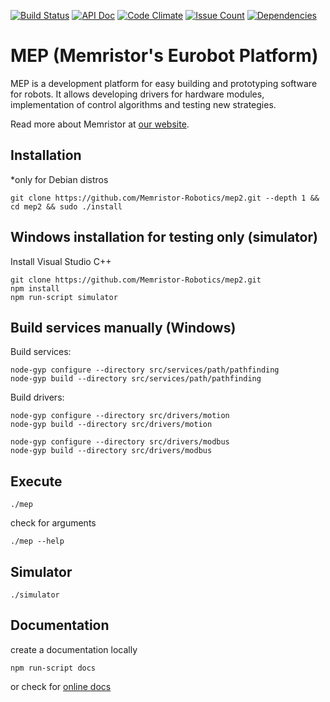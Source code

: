 [![Build Status](https://semaphoreci.com/api/v1/lukicdarkoo/mep2/branches/master/shields_badge.svg)](https://semaphoreci.com/lukicdarkoo/mep2)
[![API Doc](https://doclets.io/Memristor-Robotics/mep2/master.svg)](https://doclets.io/Memristor-Robotics/mep2/master)
[![Code Climate](https://codeclimate.com/github/Memristor-Robotics/mep2/badges/gpa.svg)](https://codeclimate.com/github/Memristor-Robotics/mep2)
[![Issue Count](https://codeclimate.com/github/Memristor-Robotics/mep2/badges/issue_count.svg)](https://codeclimate.com/github/Memristor-Robotics/mep2)
[![Dependencies](https://david-dm.org/Memristor-Robotics/mep2.svg)](https://david-dm.org/Memristor-Robotics/mep2)

# MEP (Memristor's Eurobot Platform)
MEP is a development platform for easy building and prototyping software for robots. It allows developing drivers for hardware modules, implementation of control algorithms and testing new strategies.

Read more about Memristor at [our website](https://memristor-robotics.github.io/).

## Installation
*only for Debian distros
```
git clone https://github.com/Memristor-Robotics/mep2.git --depth 1 && cd mep2 && sudo ./install
```

## Windows installation for testing only (simulator)

Install Visual Studio C++ 

```
git clone https://github.com/Memristor-Robotics/mep2.git 
npm install
npm run-script simulator
```

## Build services manually (Windows)

Build services:

```
node-gyp configure --directory src/services/path/pathfinding
node-gyp build --directory src/services/path/pathfinding
```

Build drivers:

```
node-gyp configure --directory src/drivers/motion
node-gyp build --directory src/drivers/motion

node-gyp configure --directory src/drivers/modbus
node-gyp build --directory src/drivers/modbus
```


## Execute
```
./mep
```
check for arguments
```
./mep --help
```

## Simulator

```
./simulator
```

## Documentation
create a documentation locally
```
npm run-script docs
```
or check for [online docs](https://doclets.io/Memristor-Robotics/mep2/master)
